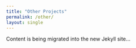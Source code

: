 ```yaml
---
title: "Other Projects"
permalink: /other/
layout: single
---
```


Content is being migrated into the new Jekyll site...
